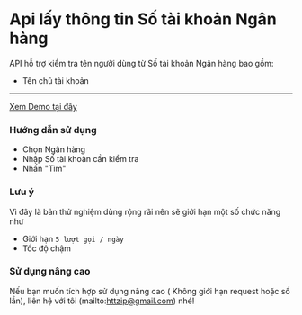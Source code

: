 # Api lấy thông tin Số tài khoản Ngân hàng
API hỗ trợ kiểm tra tên người dùng từ Số tài khoản Ngân hàng bao gồm:
 - Tên chủ tài khoản
----
[Xem Demo tại đây](https://httzip.com/cong-cu/bank/id-lookup)
### Hướng dẫn sử dụng
- Chọn Ngân hàng
- Nhập Số tài khoản cần kiểm tra
- Nhấn "Tìm"
### Lưu ý

Vì đây là bản thử nghiệm dùng rộng rãi nên sẽ giới hạn một số chức năng như 

- Giới hạn `5 lượt gọi / ngày`
- Tốc độ chậm
### Sử dụng nâng cao
Nếu bạn muốn tích hợp sử dụng nâng cao ( Không giới hạn request hoặc số lần), liên hệ với tôi (mailto:httzip@gmail.com) nhé!
